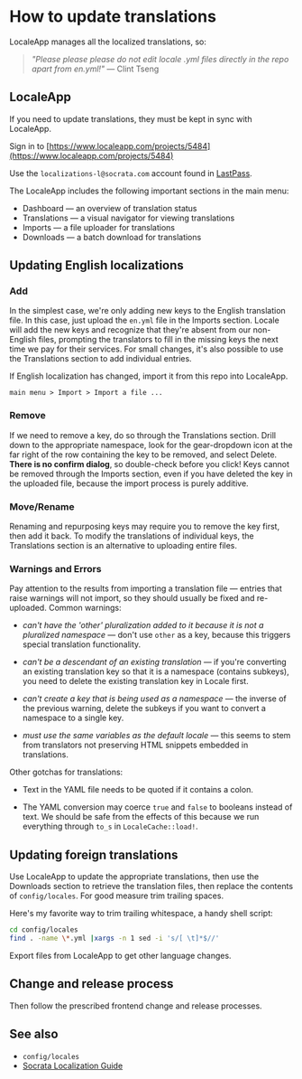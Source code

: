 # How to update translations

LocaleApp manages all the localized translations, so:
> _"Please please please do not edit locale .yml files directly in the repo apart from en.yml!"_ — Clint Tseng

## LocaleApp

If you need to update translations, they must be kept in sync with LocaleApp.

Sign in to [https://www.localeapp.com/projects/5484](https://www.localeapp.com/projects/5484)

Use the `localizations-l@socrata.com` account found in [LastPass](https://lastpass.com/?&ac=1&lpnorefresh=1&fromwebsite=1&newvault=1&nk=1).

The LocaleApp includes the following important sections in the main menu:

* Dashboard — an overview of translation status
* Translations — a visual navigator for viewing translations
* Imports — a file uploader for translations
* Downloads — a batch download for translations

## Updating English localizations

### Add

In the simplest case, we're only adding new keys to the English translation file. In this case, just upload the
`en.yml` file in the Imports section. Locale will add the new keys and recognize that they're absent from our
non-English files, prompting the translators to fill in the missing keys the next time we pay for their services.
For small changes, it's also possible to use the Translations section to add individual entries.

If English localization has changed, import it from this repo into LocaleApp.

    main menu > Import > Import a file ...

### Remove

If we need to remove a key, do so through the Translations section. Drill down to the appropriate namespace, look
for the gear-dropdown icon at the far right of the row containing the key to be removed, and select Delete.
**There is no confirm dialog**, so double-check before you click! Keys cannot be removed through the Imports section,
even if you have deleted the key in the uploaded file, because the import process is purely additive.

### Move/Rename

Renaming and repurposing keys may require you to remove the key first, then add it back. To modify the translations
of individual keys, the Translations section is an alternative to uploading entire files.

### Warnings and Errors

Pay attention to the results from importing a translation file — entries that raise warnings will not import, so they
should usually be fixed and re-uploaded. Common warnings:

* _can't have the 'other' pluralization added to it because it is not a pluralized namespace_ — don't use `other` as a
key, because this triggers special translation functionality.

* _can't be a descendant of an existing translation_ — if you're converting an existing translation key so that it is
a namespace (contains subkeys), you need to delete the existing translation key in Locale first.

* _can't create a key that is being used as a namespace_ — the inverse of the previous warning, delete the subkeys if
you want to convert a namespace to a single key.

* _must use the same variables as the default locale_ — this seems to stem from translators not preserving HTML
snippets embedded in translations.

Other gotchas for translations:

* Text in the YAML file needs to be quoted if it contains a colon.

* The YAML conversion may coerce `true` and `false` to booleans instead of text. We should be safe from the effects of
this because we run everything through `to_s` in `LocaleCache::load!`.

## Updating foreign translations

Use LocaleApp to update the appropriate translations, then use the Downloads section to retrieve the translation
files, then replace the contents of `config/locales`. For good measure trim trailing spaces.

Here's my favorite way to trim trailing whitespace, a handy shell script:

```sh
cd config/locales
find . -name \*.yml |xargs -n 1 sed -i 's/[ \t]*$//'
```

Export files from LocaleApp to get other language changes.

## Change and release process

Then follow the prescribed frontend change and release processes.

## See also
* `config/locales`
* [Socrata Localization Guide](https://docs.google.com/a/socrata.com/document/d/1PhGf6SwZMs1KeeKrgsnDQeK9pyiY0wVzGbbEYodFAMQ)

